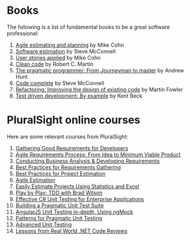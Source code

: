 # Books

The following is a list of fundamental books to be a great software professional:

1. [Agile estimating and planning](https://www.amazon.com/Agile-Estimating-Planning-Mike-Cohn/dp/0131479415/ref=sr_1_1?ie=UTF8&qid=1481555587&sr=8-1&keywords=agile+estimating+and+planning) by Mike Cohn
2. [Software estimation](https://www.amazon.com/Software-Estimation-Demystifying-Developer-Practices/dp/0735605351/ref=sr_1_1?s=books&ie=UTF8&qid=1481555698&sr=1-1&keywords=software+estimation) by Steve McConnell
3. [User stories applied](https://www.amazon.com/User-Stories-Applied-Software-Development/dp/0321205685/ref=pd_bxgy_14_img_2?_encoding=UTF8&pd_rd_i=0321205685&pd_rd_r=V0HV37GPTGNPKW6VXS84&pd_rd_w=LZViL&pd_rd_wg=hIxrC&psc=1&refRID=V0HV37GPTGNPKW6VXS84) by Mike Cohn
4. [Clean code](https://www.amazon.com/Clean-Code-Handbook-Software-Craftsmanship/dp/0132350882/ref=pd_sim_14_7?_encoding=UTF8&pd_rd_i=0132350882&pd_rd_r=MDYD8TWCN3GRZ0ZA9WYS&pd_rd_w=lxCbl&pd_rd_wg=adWFK&psc=1&refRID=MDYD8TWCN3GRZ0ZA9WYS) by Robert C. Martin
5. [The pragmatic programmer: From Journeyman to master](https://www.amazon.com/Pragmatic-Programmer-Journeyman-Master/dp/020161622X/ref=pd_bxgy_14_img_2?_encoding=UTF8&pd_rd_i=020161622X&pd_rd_r=PGZ0BJH7NCV41P7J0R9J&pd_rd_w=JTJh1&pd_rd_wg=o8xXc&psc=1&refRID=PGZ0BJH7NCV41P7J0R9J) by Andrew Hunt
6. [Code complete](https://www.amazon.com/Code-Complete-Practical-Handbook-Construction/dp/0735619670/ref=pd_bxgy_14_img_3?_encoding=UTF8&pd_rd_i=0735619670&pd_rd_r=T8FVPE0J23HPDRKJBNQZ&pd_rd_w=jscLR&pd_rd_wg=BZUus&psc=1&refRID=T8FVPE0J23HPDRKJBNQZ) by Steve McConnell
7. [Refactoring: Improving the design of existing code](https://www.amazon.com/Refactoring-Improving-Design-Existing-Code/dp/0201485672/ref=pd_sim_14_5?_encoding=UTF8&pd_rd_i=0201485672&pd_rd_r=X6SMPTBTGS81E6NJ8PV8&pd_rd_w=rIhTz&pd_rd_wg=O6heO&psc=1&refRID=X6SMPTBTGS81E6NJ8PV8) by Martin Fowler
8. [Test driven development: By example](https://www.amazon.com/Test-Driven-Development-Kent-Beck/dp/0321146530/ref=pd_sim_14_5?_encoding=UTF8&pd_rd_i=0321146530&pd_rd_r=JM2EMVEKEQP2NWDF03NW&pd_rd_w=mO24E&pd_rd_wg=JrUq1&psc=1&refRID=JM2EMVEKEQP2NWDF03NW) by Kent Beck

# PluralSight online courses

Here are some relevant courses from PluralSight:

1. [Gathering Good Requirements for Developers](https://app.pluralsight.com/library/courses/gathering-good-requirements-developers/table-of-contents)
2. [Agile Requirements Process: From Idea to Minimum Viable Product](https://app.pluralsight.com/library/courses/agile-requirements-process-idea-to-minimum-viable-product/table-of-contents)
3. [Conducting Business Analysis & Developing Requirements](https://app.pluralsight.com/library/courses/conducting-business-analysis-developing-requirements/table-of-contents)
4. [Best Practices for Requirements Gathering](https://app.pluralsight.com/library/courses/best-practices-requirements-gathering/table-of-contents)
5. [Best Practices for Project Estimation](https://app.pluralsight.com/library/courses/project-estimation-best-practices/table-of-contents)
6. [Agile Estimation](https://app.pluralsight.com/library/courses/agile-estimation/table-of-contents)
7. [Easily Estimate Projects Using Statistics and Excel](https://app.pluralsight.com/library/courses/estimate-projects-using-statistics-and-excel/table-of-contents)
8. [Play by Play: TDD with Brad Wilson](https://app.pluralsight.com/library/courses/play-by-play-wilson-tdd/table-of-contents)
9. [Effective C# Unit Testing for Enterprise Applications](https://app.pluralsight.com/library/courses/csharp-unit-testing-enterprise-applications/table-of-contents)
10. [Building a Pragmatic Unit Test Suite](https://app.pluralsight.com/library/courses/pragmatic-unit-testing/table-of-contents)
11. [AngularJS Unit Testing in-depth, Using ngMock](https://app.pluralsight.com/library/courses/angularjs-ngmock-unit-testing/table-of-contents)
12. [Patterns for Pragmatic Unit Testing](https://app.pluralsight.com/library/courses/pragmatic-unit-testing-patterns/table-of-contents)
13. [Advanced Unit Testing](https://app.pluralsight.com/library/courses/advanced-unit-testing/table-of-contents)
14. [Lessons from Real World .NET Code Reviews](https://app.pluralsight.com/library/courses/dotnet-code-reviews-real-world-lessons/table-of-contents)
